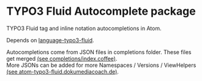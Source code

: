 # TYPO3 Fluid Autocomplete package

TYPO3 Fluid tag and inline notation autocompletions in Atom.

Depends on [language-typo3-fluid](https://atom.io/packages/language-typo3-fluid).

Autocompletions come from JSON files in completions folder. These files get merged
[(see completions/index.coffee)](https://github.com/dokumediacoach/atom-autocomplete-typo3-fluid/blob/master/completions/index.coffee).  
More JSONs can be added for more Namespaces / Versions / ViewHelpers
[(see atom-typo3-fluid.dokumediacoach.de)](http://atom-typo3-fluid.dokumediacoach.de).
